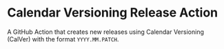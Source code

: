 # Calendar Versioning Release Action

A GitHub Action that creates new releases using Calendar Versioning (CalVer) with the format `YYYY.MM.PATCH`.
